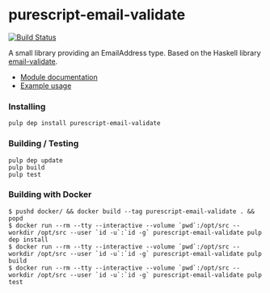 
purescript-email-validate
==================

[![Build Status](https://travis-ci.org/cdepillabout/purescript-email-validate?branch=master)](https://travis-ci.org/cdepillabout/purescript-email-validate)

A small library providing an EmailAddress type.  Based on the Haskell library [email-validate](https://hackage.haskell.org/package/email-validate).

- [Module documentation](docs/Text/Parsing/)
- [Example usage](test/Main.purs)

### Installing

    pulp dep install purescript-email-validate

### Building / Testing

    pulp dep update
    pulp build
    pulp test

### Building with Docker

```
$ pushd docker/ && docker build --tag purescript-email-validate . && popd
$ docker run --rm --tty --interactive --volume `pwd`:/opt/src --workdir /opt/src --user `id -u`:`id -g` purescript-email-validate pulp dep install
$ docker run --rm --tty --interactive --volume `pwd`:/opt/src --workdir /opt/src --user `id -u`:`id -g` purescript-email-validate pulp build
$ docker run --rm --tty --interactive --volume `pwd`:/opt/src --workdir /opt/src --user `id -u`:`id -g` purescript-email-validate pulp test
```

